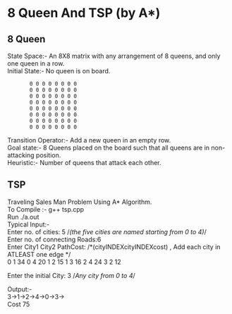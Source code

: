 # 8 Queen And TSP (by A*)

## 8 Queen

State Space:- An 8X8 matrix with any arrangement of 8 queens, and only one queen in a row.  
Initial State:- No queen is on board.  

           0 0 0 0 0 0 0 0
           0 0 0 0 0 0 0 0
           0 0 0 0 0 0 0 0
           0 0 0 0 0 0 0 0
           0 0 0 0 0 0 0 0
           0 0 0 0 0 0 0 0
           0 0 0 0 0 0 0 0
           0 0 0 0 0 0 0 0  
           
Transition Operator:- Add a new queen in an empty row.  
Goal state:- 8 Queens placed on the board such that all queens are in non-attacking position.  
Heuristic:- Number of queens that attack each other.  

## TSP
Traveling Sales Man Problem Using A* Algorithm.  
To Compile :- g++ tsp.cpp  
Run ./a.out  
Typical Input:-  
Enter no. of cities: 5  /*(the five cities are named starting from 0 to 4)*/  
Enter no. of connecting Roads:6  
Enter City1 City2 PathCost:       /*(cityINDEX<SPACE>cityINDEX<SPACE>cost) , Add each city in ATLEAST one edge */  
0 1 34
0 4 20
1 2 15
1 3 16
2 4 24
3 2 12  

Enter the initial City: 3   /*Any city from 0 to 4*/  

Output:-  
3->1->2->4->0->3->  
Cost 75  

